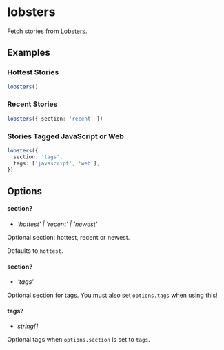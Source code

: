 # lobsters

Fetch stories from [Lobsters](https://lobste.rs/).

## Examples

### Hottest Stories

```ts
lobsters()
```

### Recent Stories

```ts
lobsters({ section: 'recent' })
```

### Stories Tagged JavaScript or Web

```ts
lobsters({
  section: 'tags',
  tags: ['javascript', 'web'],
})
```

## Options

#### section?
- _'hottest' | 'recent' | 'newest'_

Optional section: hottest, recent or newest.

Defaults to `hottest`.

#### section?
- _'tags'_

Optional section for tags. You must also set `options.tags` when using this!

#### tags?
- _string[]_

Optional tags when `options.section` is set to `tags`.
